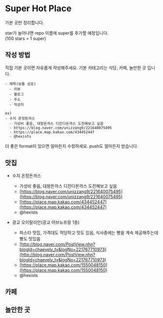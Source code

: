 # Super Hot Place

가본 곳만 정리합니다.

star가 늘어나면 repo 이름에 super를 추가할 예정입니다.    
(100 stars = 1 super)


## 작성 방법

직접 가본 곳이면 자유롭게 작성해주세요.
기본 카테고리는 식당, 카페, 놀만한 곳 입니다.

```
- 제목(보통 상호)
  - 리뷰
  - 블로그
  - 주소
  - 작성자

ex)
- 수지 온정돈까스
  - 가성비 좋음, 대왕돈까스 디진다돈까스 도전해보고 싶음
  - https://blog.naver.com/unizzang9/221640075495
  - https://place.map.kakao.com/434452447
  - @hexists
```

더 좋은 format이 있으면 얼마든지 수정하세요.
push도 얼마든지 받습니다. 


## 맛집

- 수지 온정돈까스
  - 가성비 좋음, 대왕돈까스 디진다돈까스 도전해보고 싶음
  - [https://blog.naver.com/unizzang9/221640075495](https://blog.naver.com/unizzang9/221640075495)
  - [https://place.map.kakao.com/434452447](https://place.map.kakao.com/434452447)
  - @hexists

- 광교 오이탈리안(광교 아브뉴프랑 1층)
  - 파스타 맛집, 가격대도 적당하고 맛도 있음, 식사중에는 빵을 계속 제공해주는데 빵도 맛있음
  - [http://blog.naver.com/PostView.nhn?blogId=chaevely_tv&logNo=221767710973](http://blog.naver.com/PostView.nhn?blogId=chaevely_tv&logNo=221767710973)
  - [https://place.map.kakao.com/1550048150](https://place.map.kakao.com/1550048150)
  - @hexists


## 카페

## 놀만한 곳

